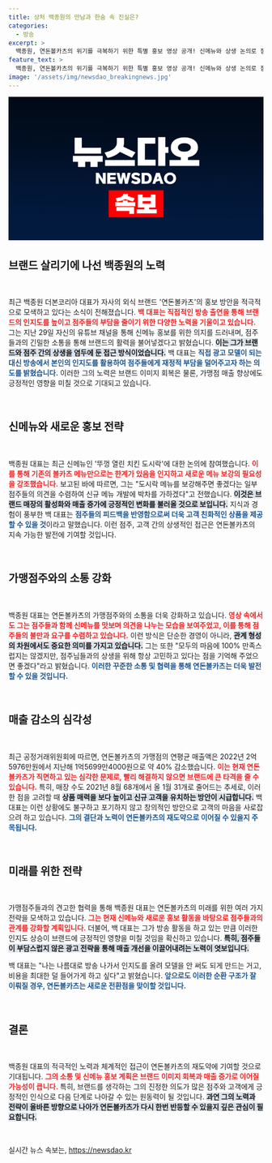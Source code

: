 ```yaml
---
title: 상처 백종원의 만남과 한숨 속 진실은?
categories:
  - 방송
excerpt: >
  백종원, 연돈볼카츠의 위기를 극복하기 위한 특별 홍보 영상 공개! 신메뉴와 상생 논의로 점주들의 우려를 덜고, 브랜드 회복을 다짐한다. 흥미진진한 변화의 서막이 시작됐다!
feature_text: >
  백종원, 연돈볼카츠의 위기를 극복하기 위한 특별 홍보 영상 공개! 신메뉴와 상생 논의로 점주들의 우려를 덜고, 브랜드 회복을 다짐한다. 흥미진진한 변화의 서막이 시작됐다!
image: '/assets/img/newsdao_breakingnews.jpg'
---
```


<p><img src="/assets/img/newsdao_breakingnews.jpg" alt="ontimetimes 속보" /></p>

<h2 data-ke-size="size26">브랜드 살리기에 나선 백종원의 노력</h2>

<p data-ke-size="size16">&nbsp;</p>

<p>최근 백종원 더본코리아 대표가 자사의 외식 브랜드 '연돈볼카츠'의 홍보 방안을 적극적으로 모색하고 있다는 소식이 전해졌습니다. <b><span style="color: #ee2323;">백 대표는 직접적인 방송 출연을 통해 브랜드의 인지도를 높이고 점주들의 부담을 줄이기 위한 다양한 노력을 기울이고 있습니다.</span></b> 그는 지난 29일 자신의 유튜브 채널을 통해 신메뉴 홍보를 위한 의지를 드러내며, 점주들과의 긴밀한 소통을 통해 브랜드의 활력을 불어넣겠다고 밝혔습니다. <b><span style="background-color: #21538527;">이는 그가 브랜드와 점주 간의 상생을 염두에 둔 접근 방식이었습니다.</span></b> 백 대표는 <b><span style="color: #1a5490;">직접 광고 모델이 되는 대신 방송에서 본인의 인지도를 활용하여 점주들에게 재정적 부담을 덜어주고자 하는 의도를 밝혔습니다.</span></b> 이러한 그의 노력은 브랜드 이미지 회복은 물론, 가맹점 매출 향상에도 긍정적인 영향을 미칠 것으로 기대되고 있습니다. </p>

<p data-ke-size="size16">&nbsp;</p>

<h2 data-ke-size="size26">신메뉴와 새로운 홍보 전략</h2>

<p data-ke-size="size16">&nbsp;</p>

<p>백종원 대표는 최근 신메뉴인 '뚜껑 열린 치킨 도시락'에 대한 논의에 참여했습니다. <b><span style="color: #ee2323;">이를 통해 기존의 볼카츠 메뉴만으로는 한계가 있음을 인지하고 새로운 메뉴 보강의 필요성을 강조했습니다.</span></b> 보고된 바에 따르면, 그는 "도시락 메뉴를 보강해주면 좋겠다는 일부 점주들의 의견을 수렴하여 신규 메뉴 개발에 박차를 가하겠다"고 전했습니다. <b><span style="background-color: #21538527;">이것은 브랜드 매장의 활성화와 매출 증가에 긍정적인 변화를 불러올 것으로 보입니다.</span></b> 지식과 경험이 풍부한 백 대표는 <b><span style="color: #1a5490;">점주들의 피드백을 반영함으로써 더욱 고객 친화적인 상품을 제공할 수 있을 것</span></b>이라고 말했습니다. 이런 점주, 고객 간의 상생적인 접근은 연돈볼카츠의 지속 가능한 발전에 기여할 것입니다.</p>

<p data-ke-size="size16">&nbsp;</p>

<h2 data-ke-size="size26">가맹점주와의 소통 강화</h2>

<p data-ke-size="size16">&nbsp;</p>

<p>백종원 대표는 연돈볼카츠의 가맹점주와의 소통을 더욱 강화하고 있습니다. <b><span style="color: #ee2323;">영상 속에서도 그는 점주들과 함께 신메뉴를 맛보며 의견을 나누는 모습을 보여주었고, 이를 통해 점주들의 불만과 요구를 수렴하고 있습니다.</span></b> 이런 방식은 단순한 경영이 아니라, <b><span style="background-color: #21538527;">관계 형성의 차원에서도 중요한 의미를 가지고 있습니다.</span></b> 그는 또한 "모두의 마음에 100% 만족스럽지는 않겠지만, 점주님들과의 상생을 위해 항상 고민하고 있다는 점을 기억해 주었으면 좋겠다"라고 밝혔습니다. <b><span style="color: #1a5490;">이러한 꾸준한 소통 및 협력을 통해 연돈볼카츠는 더욱 발전할 수 있을 것입니다.</span></b></p>

<p data-ke-size="size16">&nbsp;</p>

<h2 data-ke-size="size26">매출 감소의 심각성</h2>

<p data-ke-size="size16">&nbsp;</p>

<p>최근 공정거래위원회에 따르면, 연돈볼카츠의 가맹점의 연평균 매출액은 2022년 2억5976만원에서 지난해 1억5699만4000원으로 약 40% 감소했습니다. <b><span style="color: #ee2323;">이는 현재 연돈볼카츠가 직면하고 있는 심각한 문제로, 빨리 해결하지 않으면 브랜드에 큰 타격을 줄 수 있습니다.</span></b> 특히, 매장 수도 2021년 8월 68개에서 올 1월 31개로 줄어드는 추세로, 이러한 점을 고려할 때 <b><span style="background-color: #21538527;">상품 매력을 보다 높이고 신규 고객을 유치하는 방안이 시급합니다.</span></b> 백 대표는 이런 상황에도 불구하고 포기하지 않고 창의적인 방안으로 고객의 마음을 사로잡으려 하고 있습니다. <b><span style="color: #1a5490;">그의 결단과 노력이 연돈볼카츠의 재도약으로 이어질 수 있을지 주목됩니다.</span></b></p>

<p data-ke-size="size16">&nbsp;</p>

<h2 data-ke-size="size26">미래를 위한 전략</h2>

<p data-ke-size="size16">&nbsp;</p>

<p>가맹점주들과의 견고한 협력을 통해 백종원 대표는 연돈볼카츠의 미래를 위한 여러 가지 전략을 모색하고 있습니다. <b><span style="color: #ee2323;">그는 현재 신메뉴와 새로운 홍보 활동을 바탕으로 점주들과의 관계를 강화할 계획입니다.</span></b> 더불어, 백 대표는 그가 방송 활동을 하고 있는 만큼 이러한 인지도 상승이 브랜드에 긍정적인 영향을 미칠 것임을 확신하고 있습니다. <b><span style="background-color: #21538527;">특히, 점주들이 부담스럽지 않은 광고 전략을 통해 매출 개선을 이끌어내려는 노력이 엿보입니다.</span></b> </p>

<p>백 대표는 "나는 나름대로 방송 나가서 인지도를 올려 모델을 안 써도 되게 만드는 거고, 비용을 최대한 덜 들어가게 하고 싶다"고 밝혔습니다. <b><span style="color: #1a5490;">앞으로도 이러한 순환 구조가 잘 이뤄질 경우, 연돈볼카츠는 새로운 전환점을 맞이할 것입니다.</span></b></p>

<p data-ke-size="size16">&nbsp;</p>

<h2 data-ke-size="size26">결론</h2>

<p data-ke-size="size16">&nbsp;</p>

<p>백종원 대표의 적극적인 노력과 체계적인 접근이 연돈볼카츠의 재도약에 기여할 것으로 기대됩니다. <b><span style="color: #ee2323;">그의 소통 및 신메뉴 홍보 계획은 브랜드 이미지 회복과 매출 증가로 이어질 가능성이 큽니다.</span></b> 특히, 브랜드를 생각하는 그의 진정한 의도가 많은 점주와 고객에게 긍정적인 인식으로 다음 단계로 나아갈 수 있는 원동력이 될 것입니다. <b><span style="background-color: #21538527;">과연 그의 노력과 전략이 올바른 방향으로 나아가 연돈볼카츠가 다시 한번 반등할 수 있을지 깊은 관심이 필요합니다.</span></b> </p>

<p data-ke-size="size16">&nbsp;</p>
실시간 뉴스 속보는, <a href="https://newsdao.kr" rel="dofollow">https://newsdao.kr</a>


